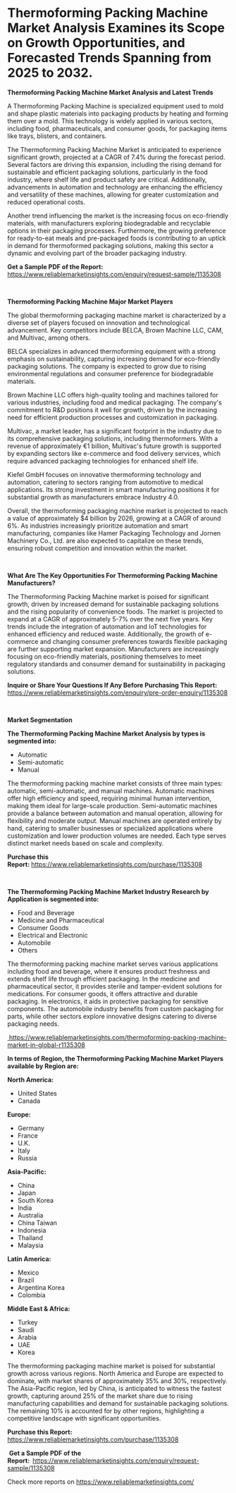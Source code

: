 <p><h1>Thermoforming Packing Machine Market Analysis Examines its Scope on Growth Opportunities, and Forecasted Trends Spanning from 2025 to 2032.</h1></p><p><strong>Thermoforming Packing Machine Market Analysis and Latest Trends</strong></p>
<p><p>A Thermoforming Packing Machine is specialized equipment used to mold and shape plastic materials into packaging products by heating and forming them over a mold. This technology is widely applied in various sectors, including food, pharmaceuticals, and consumer goods, for packaging items like trays, blisters, and containers.</p><p>The Thermoforming Packing Machine Market is anticipated to experience significant growth, projected at a CAGR of 7.4% during the forecast period. Several factors are driving this expansion, including the rising demand for sustainable and efficient packaging solutions, particularly in the food industry, where shelf life and product safety are critical. Additionally, advancements in automation and technology are enhancing the efficiency and versatility of these machines, allowing for greater customization and reduced operational costs.</p><p>Another trend influencing the market is the increasing focus on eco-friendly materials, with manufacturers exploring biodegradable and recyclable options in their packaging processes. Furthermore, the growing preference for ready-to-eat meals and pre-packaged foods is contributing to an uptick in demand for thermoformed packaging solutions, making this sector a dynamic and evolving part of the broader packaging industry.</p></p>
<p><strong>Get a Sample PDF of the Report:&nbsp;</strong> <a href="https://www.reliablemarketinsights.com/enquiry/request-sample/1135308?utm_campaign=2287&utm_medium=2&utm_source=Github&utm_content=ia&utm_term=18022025&utm_id=thermoforming-packing-machine">https://www.reliablemarketinsights.com/enquiry/request-sample/1135308</a></p>
<p>&nbsp;</p>
<p><strong>Thermoforming Packing Machine Major Market Players</strong></p>
<p><p>The global thermoforming packaging machine market is characterized by a diverse set of players focused on innovation and technological advancement. Key competitors include BELCA, Brown Machine LLC, CAM, and Multivac, among others.</p><p>BELCA specializes in advanced thermoforming equipment with a strong emphasis on sustainability, capturing increasing demand for eco-friendly packaging solutions. The company is expected to grow due to rising environmental regulations and consumer preference for biodegradable materials.</p><p>Brown Machine LLC offers high-quality tooling and machines tailored for various industries, including food and medical packaging. The company's commitment to R&D positions it well for growth, driven by the increasing need for efficient production processes and customization in packaging.</p><p>Multivac, a market leader, has a significant footprint in the industry due to its comprehensive packaging solutions, including thermoformers. With a revenue of approximately €1 billion, Multivac's future growth is supported by expanding sectors like e-commerce and food delivery services, which require advanced packaging technologies for enhanced shelf life.</p><p>Kiefel GmbH focuses on innovative thermoforming technology and automation, catering to sectors ranging from automotive to medical applications. Its strong investment in smart manufacturing positions it for substantial growth as manufacturers embrace Industry 4.0.</p><p>Overall, the thermoforming packaging machine market is projected to reach a value of approximately $4 billion by 2026, growing at a CAGR of around 6%. As industries increasingly prioritize automation and smart manufacturing, companies like Hamer Packaging Technology and Jornen Machinery Co., Ltd. are also expected to capitalize on these trends, ensuring robust competition and innovation within the market.</p></p>
<p>&nbsp;</p>
<p><strong>What Are The Key Opportunities For Thermoforming Packing Machine Manufacturers?</strong></p>
<p><p>The Thermoforming Packing Machine market is poised for significant growth, driven by increased demand for sustainable packaging solutions and the rising popularity of convenience foods. The market is projected to expand at a CAGR of approximately 5-7% over the next five years. Key trends include the integration of automation and IoT technologies for enhanced efficiency and reduced waste. Additionally, the growth of e-commerce and changing consumer preferences towards flexible packaging are further supporting market expansion. Manufacturers are increasingly focusing on eco-friendly materials, positioning themselves to meet regulatory standards and consumer demand for sustainability in packaging solutions.</p></p>
<p><strong>Inquire or Share Your Questions If Any Before Purchasing This Report:</strong> <a href="https://www.reliablemarketinsights.com/enquiry/pre-order-enquiry/1135308?utm_campaign=2287&utm_medium=2&utm_source=Github&utm_content=ia&utm_term=18022025&utm_id=thermoforming-packing-machine">https://www.reliablemarketinsights.com/enquiry/pre-order-enquiry/1135308</a></p>
<p>&nbsp;</p>
<p><strong>Market Segmentation</strong></p>
<p><strong>The Thermoforming Packing Machine Market Analysis by types is segmented into:</strong></p>
<p><ul><li>Automatic</li><li>Semi-automatic</li><li>Manual</li></ul></p>
<p><p>The thermoforming packing machine market consists of three main types: automatic, semi-automatic, and manual machines. Automatic machines offer high efficiency and speed, requiring minimal human intervention, making them ideal for large-scale production. Semi-automatic machines provide a balance between automation and manual operation, allowing for flexibility and moderate output. Manual machines are operated entirely by hand, catering to smaller businesses or specialized applications where customization and lower production volumes are needed. Each type serves distinct market needs based on scale and complexity.</p></p>
<p><strong>Purchase this Report:&nbsp;</strong><a href="https://www.reliablemarketinsights.com/purchase/1135308?utm_campaign=2287&utm_medium=2&utm_source=Github&utm_content=ia&utm_term=18022025&utm_id=thermoforming-packing-machine">https://www.reliablemarketinsights.com/purchase/1135308</a></p>
<p>&nbsp;</p>
<p><strong>The Thermoforming Packing Machine Market Industry Research by Application is segmented into:</strong></p>
<p><ul><li>Food and Beverage</li><li>Medicine and Pharmaceutical</li><li>Consumer Goods</li><li>Electrical and Electronic</li><li>Automobile</li><li>Others</li></ul></p>
<p><p>The thermoforming packing machine market serves various applications including food and beverage, where it ensures product freshness and extends shelf life through efficient packaging. In the medicine and pharmaceutical sector, it provides sterile and tamper-evident solutions for medications. For consumer goods, it offers attractive and durable packaging. In electronics, it aids in protective packaging for sensitive components. The automobile industry benefits from custom packaging for parts, while other sectors explore innovative designs catering to diverse packaging needs.</p></p>
<p><a href="https://www.reliablemarketinsights.com/thermoforming-packing-machine-market-in-global-r1135308?utm_campaign=2287&utm_medium=2&utm_source=Github&utm_content=ia&utm_term=18022025&utm_id=thermoforming-packing-machine">&nbsp;https://www.reliablemarketinsights.com/thermoforming-packing-machine-market-in-global-r1135308</a></p>
<p><strong>In terms of Region, the Thermoforming Packing Machine Market Players available by Region are:</strong></p>
<p>
    <p> <strong> North America: </strong>
        <ul>
            <li>United States</li>
            <li>Canada</li>
        </ul>
        </p> 
    <p> <strong> Europe: </strong>
        <ul>
            <li>Germany</li>
            <li>France</li>
            <li>U.K.</li>
            <li>Italy</li>
            <li>Russia</li>
        </ul>
        </p> 
    <p> <strong> Asia-Pacific: </strong>
        <ul>
            <li>China</li>
            <li>Japan</li>
            <li>South Korea</li>
            <li>India</li>
            <li>Australia</li>
            <li>China Taiwan</li>
            <li>Indonesia</li>
            <li>Thailand</li>
            <li>Malaysia</li>
        </ul>
        </p> 
    <p> <strong> Latin America: </strong>
        <ul>
            <li>Mexico</li>
            <li>Brazil</li>
            <li>Argentina Korea</li>
            <li>Colombia</li>
        </ul>
        </p> 
    <p> <strong> Middle East & Africa: </strong>
        <ul>
            <li>Turkey</li>
            <li>Saudi</li>
            <li>Arabia</li>
            <li>UAE</li>
            <li>Korea</li>
        </ul>
    </p>
    </p>
<p><p>The thermoforming packaging machine market is poised for substantial growth across various regions. North America and Europe are expected to dominate, with market shares of approximately 35% and 30%, respectively. The Asia-Pacific region, led by China, is anticipated to witness the fastest growth, capturing around 25% of the market share due to rising manufacturing capabilities and demand for sustainable packaging solutions. The remaining 10% is accounted for by other regions, highlighting a competitive landscape with significant opportunities.</p></p>
<p><strong>Purchase this Report: </strong><a href="https://www.reliablemarketinsights.com/purchase/1135308?utm_campaign=2287&utm_medium=2&utm_source=Github&utm_content=ia&utm_term=18022025&utm_id=thermoforming-packing-machine">https://www.reliablemarketinsights.com/purchase/1135308</a></p>
<p>&nbsp;<strong>Get a Sample PDF of the Report:&nbsp;&nbsp;</strong><a href="https://www.reliablemarketinsights.com/enquiry/request-sample/1135308?utm_campaign=2287&utm_medium=2&utm_source=Github&utm_content=ia&utm_term=18022025&utm_id=thermoforming-packing-machine">https://www.reliablemarketinsights.com/enquiry/request-sample/1135308</a></p>
<p><strong></strong></p>
<p>Check more reports on <a href="https://www.reliablemarketinsights.com/?utm_campaign=2287&utm_medium=2&utm_source=Github&utm_content=ia&utm_term=18022025&utm_id=thermoforming-packing-machine">https://www.reliablemarketinsights.com/</a></p>